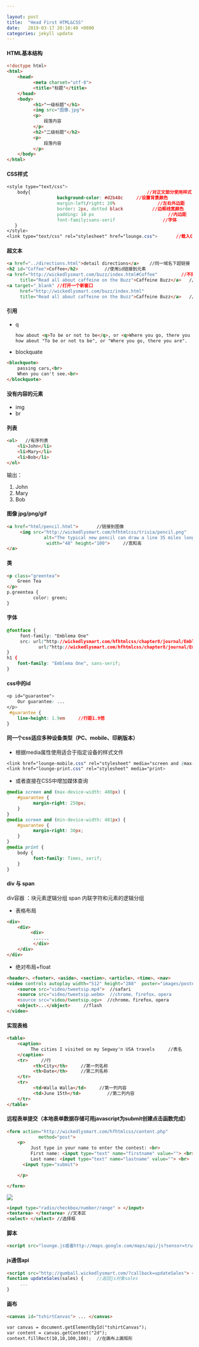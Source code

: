 ```yaml
---

layout: post
title:  "Head First HTML&CSS"
date:   2019-03-17 20:16:40 +0800
categories: jekyll update
---
```



#### HTML基本结构

```html
<!doctype html>
<html>
    <head>
          <meta charset="utf-8">
          <title>"标题"</title>
    </head>
    <body>
          <h1>"一级标题"</h1>
          <img src="图像.jpg">
          <p>
              段落内容
          </p>
          <h2>"二级标题"</h2>
          <p>
              段落内容
          </p>
    </body>
</html>
```

#### CSS样式

```css
<style type="text/css">
    body{                                            //对正文部分使用样式
                   background-color: #d2b48c     //设置背景颜色
                   margin-left/right: 20%                //左右外边距
                   border: 2px, dotted black           //边框线宽颜色 
                   padding: 10 px                            //内边距
                   font-family:sans-serif                  //字体
   }
</style>
<link type="text/css" rel="stylesheet" href="lounge.css">       //载入CSS
```

#### 超文本

```html
<a href="../directions.html">detail directions</a>    //同一域名下超链接
<h2 id="Coffee">Coffee</h2>          //使用id链接到元素
<a href="http://wickedlysmart.com/buzz/index.html#Coffee"         //不同域名链接
     title="Read all about caffeine on the Buzz">Caffeine Buzz</a>   //所链接页面的文本描述
<a target="_blank" //打开一个新窗口
     href="http://wickedlysmart.com/buzz/index.html"                 
     title="Read all about caffeine on the Buzz">Caffeine Buzz</a>   //所链接页面的文本描述
```

#### 引用

* q

  ```html
  how about <q>To be or not to be</q>, or <q>Where you go, there you are</q>.
  how about "To be or not to be", or "Where you go, there you are".
  ```

  

* blockquate

```html
<blockquote>
    passing cars,<br>
    When you can't see.<br>
</blockquote>
```



#### 没有内容的元素

* img
* br

#### 列表

```html
<ol>   //有序列表  
    <li>John</li>  
    <li>Mary</li>  
    <li>Bob</li>
</ol>
```

输出：

<ol>  
    <li>John</li>  
    <li>Mary</li>  
    <li>Bob</li>
</ol>

#### 图像 jpg/png/gif

```html
<a href="html/pencil.html">       //链接到图像
     <img src="http://wickedlysmart.com/hfhtmlcss/trivia/pencil.png"
              alt="The typical new pencil can draw a line 35 miles long." //图像未显示，文本代替图像
               width="48" height="100">     //宽和高
</a>
```

#### 类

```html
<p class="greentea">
    Green Tea
</p>
p.greentea {
          color: green;
}
```



####  字体

```css
@fontface {
     font-family: "Emblema One"
     src: url("http://wickedlysmart.com/hfhtmlcss/chapter8/journal/EmblemaOne-Regular.woff"),
            url("http://wickedlysmart.com/hfhtmlcss/chapter8/journal/EmblemaOne-Regular.tff");
}
h1 {
    font-family: "Emblema One", sans-serif;
}
```





#### css中的id

```css
<p id="guarantee">
    Our guarantee: ...
</p>
 #guarantee {
    line-height: 1.9em     //行距1.9倍
}
```



####  同一个css适应多种设备类型（PC、mobile、印刷版本）

* 根据media属性使用适合于指定设备的样式文件

```css
<link href="lounge-mobile.css" rel="stylesheet" media="screen and (max-device-width: 480px)">
<link href="lounge-print.css" rel="stylesheet" media="print>
```

* 或者直接在CSS中增加媒体查询

```css
@media screen and (max-device-width: 480px) {
    #guarantee {
          margin-right: 250px;
    }
}
@media screen and (min-device-width: 481px) {
    #guarantee {
          margin-right: 30px;
    }
}
@media print {
    body {
          font-family: Times, serif;
    }
}
```





#### div 与 span

div容器 ：块元素逻辑分组
span 内联字符和元素的逻辑分组

* 表格布局

```html
<div>
    <div>
         <div>
          ......
          </div>
    </div>
</div>
```



* 绝对布局+float

```html
<header>、<footer>、<aside>、<section>、<article>、<time>、<nav>
<video controls autoplay width="512" height="288"  poster="images/poster.png" id="video">
    <source src="video/tweetsip.mp4">  //safari
    <source src="video/tweetsip.webm>  //chrome、firefox、opera
    <source src="video/tweetsip.ogv>  //chrome、firefox、opera
    <object>...</object>     //flash
</video>
```





#### 实现表格

```html
<table>
    <caption>
         The cities I visited on my Segway'n USA travels     //表名
    </caption>
    <tr>     //行
          <th>City</th>     //第一列名称
          <th>Date</th>     //第二列名称
    </tr>
    <tr>
          <td>Walla Walla</td>     //第一列内容
          <td>June 15th</td>          //第二列内容
    </tr>
</table>
```



#### 远程表单提交（本地表单数据存储可用javascript为submit创建点击函数完成）

```html
<form action="http://wickedlysmart.com/hfhtmlcss/content.php"
            method="post">
    <p>
         Just type in your name to enter the contest: <br>
         First name: <input type="text" name="firstname" value=""> <br>
         Last name: <input type="text" name="lastname" value=""> <br>
      <input type="submit">

    </p>

</form>

```

![](https://raw.githubusercontent.com/chenglinfeng/chenglinfeng.github.io/master/my_pics/2019-03-17-Head%20First%20HTML%26CSS-pic1.png)



```html
<input type="radio/checkbox/number/range" > </input>
<textarea> </textarea> //文本区
<select> </select> //选择框
```





#### 脚本

```html
<script src="lounge.js或者http://maps.google.com/maps/api/js?sensor=true"> </script>
```



#### js通信api

```html
<script src="http://gumball.wickedlysmart.com/?callback=updateSales"> </scripts> //web服务把返回数据包装在updateSales函数调用中
function updateSales(sales) {     //返回js对象sales
     ...
}
```



#### 画布

```html
<canvas id="tshirtCanvas"> ... </canvas>

var canvas = document.getElementById("tshirtCanvas");
var content = canvas.getContext("2d");
context.fillRect(10,10,100,100);  //在画布上画矩形
```

